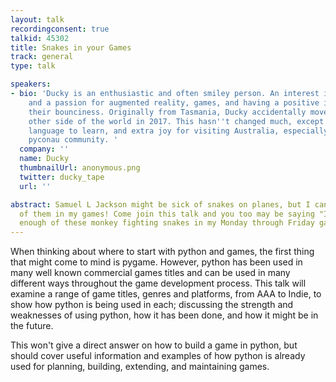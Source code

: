 ```yaml
---
layout: talk
recordingconsent: true
talkid: 45302
title: Snakes in your Games
track: general
type: talk

speakers:
- bio: 'Ducky is an enthusiastic and often smiley person. An interest in everything
    and a passion for augmented reality, games, and having a positive impact fuels
    their bounciness. Originally from Tasmania, Ducky accidentally moved to the
    other side of the world in 2017. This hasn''t changed much, except added an additional
    language to learn, and extra joy for visiting Australia, especially to see the
    pyconau community. '
  company: ''
  name: Ducky
  thumbnailUrl: anonymous.png
  twitter: ducky_tape
  url: ''

abstract: Samuel L Jackson might be sick of snakes on planes, but I can't get enough
  of them in my games! Come join this talk and you too may be saying "I can't get
  enough of these monkey fighting snakes in my Monday through Friday games!"[TV edit]
---
```

When thinking about where to start with python and games, the first thing that might come to mind is pygame. However, python has been used in many well known commercial games titles and can be used in many different ways throughout the game development process. This talk will examine a range of game titles, genres and platforms, from AAA to Indie, to show how python is being used in each; discussing the strength and weaknesses of using python, how it has been done, and how it might be in the future.  

This won't give a direct answer on how to build a game in python, but should cover useful information and examples of how python is already used for planning, building, extending, and maintaining games.
